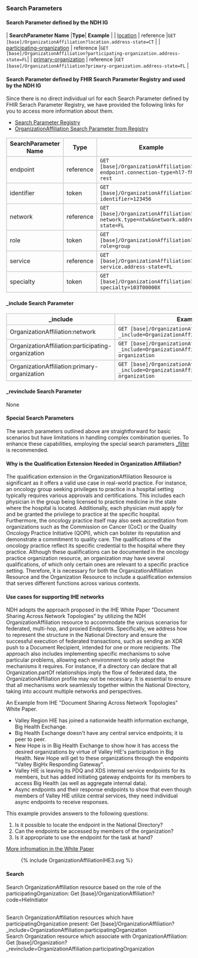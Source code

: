 ### Search Parameters
#### Search Parameter defined by the NDH IG
<style>
    th{border: solid 2px lightgrey;}
    td{border: solid 2px lightgrey;}
</style>

| **SearchParameter Name** |**Type**| **Example** |
| [location](SearchParameter-organizationaffiliation-location.html) | reference |`GET [base]/OrganizationAffiliation?location.address-state=CT` |
| [participating-organization](SearchParameter-organizationaffiliation-participating-organization.html) | reference |`GET [base]/OrganizationAffiliation?participating-organization.address-state=FL`|
| [primary-organization](SearchParameter-organizationaffiliation-primary-organization.html) | reference |`GET [base]/OrganizationAffiliation?primary-organization.address-state=FL` |

#### Search Parameter defined by FHIR Search Parameter Registry and used by the NDH IG 
Since there is no direct individual url for each Search Parameter defined by FHIR Serach Parameter Registry, we have provided the following links for you to access more information about them.

- [Search Parameter Registry](https://hl7.org/fhir/R4/searchparameter-registry.html)  
- [OrganizationAffiliation Search Parameter from Registry](https://hl7.org/fhir/R4/organizationaffiliation.html#search)

<style>
    
    th{border: solid 2px lightgrey;}
    td{border: solid 2px lightgrey;}
</style>


| **SearchParameter Name** | **Type** | **Example** |
|--------------------------|----------|-------------|
| endpoint | reference |`GET [base]/OrganizationAffiliation?endpoint.connection-type=hl7-fhir-rest` |
| identifier | token |`GET [base]/OrganizationAffiliation?identifier=123456` |
| network |  reference |`GET [base]/OrganizationAffiliation?network.type=ntwk&network.address-state=FL` |
| role | token |`GET [base]/OrganizationAffiliation?role=group` |
| service | reference |`GET [base]/OrganizationAffiliation?service.address-state=FL` |
| specialty | token |`GET [base]/OrganizationAffiliation?specialty=103T00000X` |


#### _include Search Parameter
<style>  
    th{border: solid 2px lightgrey;}
    td{border: solid 2px lightgrey;}
</style>

| **_include** | **Example** |
|--------------|-------------|
| OrganizationAffiliation:network |`GET [base]/OrganizationAffiliation?_include=OrganizationAffiliation:network` |
| OrganizationAffiliation:participating-organization |`GET [base]/OrganizationAffiliation?_include=OrganizationAffiliation:participating-organization` |
| OrganizationAffiliation:primary-organization |`GET [base]/OrganizationAffiliation?_include=OrganizationAffiliation:primary-organization` |

#### _revinclude Search Parameter
None

#### Special Search Parameters
The search parameters outlined above are straightforward for basic scenarios but have limitations in handling complex combination queries. To enhance these capabilities, employing the special search parameters [_filter](https://hl7.org/fhir/R5/search_filter.html#3.2.3) is recommended.

#### Why is the Qualification Extension Needed in Organization Affiliation?
The qualification extension in the OrganizationAffiliation Resource is significant as it offers a valid use case in real-world practice. For instance, an oncology group seeking privileges to practice in a hospital setting typically requires various approvals and certifications. This includes each physician in the group being licensed to practice medicine in the state where the hospital is located. Additionally, each physician must apply for and be granted the privilege to practice at the specific hospital. Furthermore, the oncology practice itself may also seek accreditation from organizations such as the Commission on Cancer (CoC) or the Quality Oncology Practice Initiative (QOPI), which can bolster its reputation and demonstrate a commitment to quality care. The qualifications of the oncology practice reflect its specific credential to the hospital where they practice. Although these qualifications can be documented in the oncology practice organization resource, an organization may have several qualifications, of which only certain ones are relevant to a specific practice setting. Therefore, it is necessary for both the OrganizationAffiliation Resource and the Organization Resource to include a qualification extension that serves different functions across various contexts.

#### Use cases for supporting IHE networks
NDH adopts the approach proposed in the IHE White Paper "Document Sharing Across Network Topologies" by utilizing the NDH OrganizationAffiliation resource to accommodate the various scenarios for federated, multi-hop, and proxied Endpoints. Specifically, we address how to represent the structure in the National Directory and ensure the successful execution of federated transactions, such as sending an XDR push to a Document Recipient, intended for one or more recipients. The approach also includes implementing specific mechanisms to solve particular problems, allowing each environment to only adopt the mechanisms it requires. For instance, if a directory can declare that all Organization.partOf relationships imply the flow of federated data, the OrganizationAffiliation profile may not be necessary. It is essential to ensure that all mechanisms work seamlessly together within the National Directory, taking into account multiple networks and perspectives.

An Example from IHE  "Document Sharing Across Network Topologies" White Paper. 
- Valley Region HIE has joined a nationwide health information exchange, Big Health Exchange.
- Big Health Exchange doesn't have any central service endpoints; it is peer to peer.
- New Hope is in Big Health Exchange to show how it has access the desired organizations by virtue of Valley HIE's participation in Big Health. New Hope will get to these organizations through the endpoints "Valley BigHx Responding Gateway".
- Valley HIE is leaving its PDQ and XDS internal service endpoints for its members, but has added initiating gateway endpoints for its members to access Big Health (as well as aggregate internal data).
- Async endpoints and their response endpoints to show that even though members of Valley HIE utilize central services, they need individual async endpoints to receive responses.

This example provides answers to the following questions: 
1. Is it possible to locate the endpoint in the National Directory? 
2. Can the endpoints be accessed by members of the organization? 
3. Is it appropriate to use the endpoint for the task at hand?

[More infromation in the White Paper](https://github.com/ihe/iti.topologies/blob/main/topologies.md#518-document-access-putting-it-all-together)

<figure>
    {% include OrganizationAffiliationIHE3.svg %}
    <figcaption> </figcaption>
</figure>

#### Search 
Search OrganizationAffiliation resource based on the role of the participatingOrganization:
Get [base]/OrganizationAffiliation?code=HieInitiator  

<br/>
Search OrganizationAffiliation resources which have participatingOrganization present:
Get [base]/OrganizationAffiliation?_include=OrganizationAffiliation:participatingOrganization  

<br/>
Search Organization resource which associate with OrganizationAffiliation:
Get [base]/Organization?_revinclude=OrganizationAffiliation:participatingOrganization